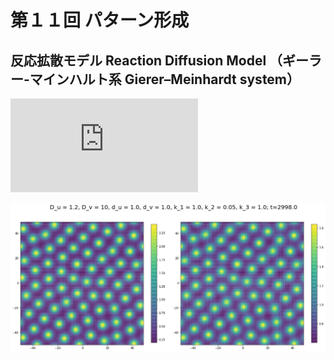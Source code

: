 # 第１１回 パターン形成

## 反応拡散モデル  Reaction Diffusion Model （ギーラー-マインハルト系 Gierer–Meinhardt system）

![RDEq](https://latex.codecogs.com/png.latex?%5Cdpi%7B120%7D%20%5CLARGE%20%5Cbegin%7Bcases%7D%20%5Cfrac%7B%5Cpartial%20u%7D%7B%5Cpartial%20t%7D%20%3D%20D_u%20%5Cnabla%5E2%20u%20-%20d_u%20u%20&plus;%20k_1%20%5Cfrac%7Bu%5E2%7D%7Bv%7D%20&plus;%20k_2%5C%5C%20%5Cfrac%7B%5Cpartial%20v%7D%7B%5Cpartial%20t%7D%20%3D%20D_v%20%5Cnabla%5E2%20v%20-%20d_v%20v%20%5C%20&plus;%20k_3%20u%5E2%20%5Cend%7Bcases%7D "\begin{cases}
\frac{\partial u}{\partial t} = D_u \nabla^2 u - d_u u + k_1 \frac{u^2}{v} + k_2\\
\frac{\partial v}{\partial t} = D_v \nabla^2 v - d_v v \ + k_3 u^2 
\end{cases}")

![D_u = 1.2](fig/D_u=1.2.png)